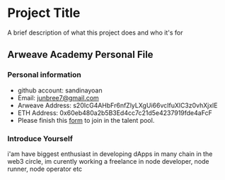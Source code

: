 
# Project Title

A brief description of what this project does and who it's for

## Arweave Academy Personal File

### Personal information

- github account: sandinayoan
- Email: junbree7@gmail.com
- Arweave Address: s20IcG4AHbFr6nfZlyLXgUi66vcIfuXlC3z0vhXjxlE
- ETH Address: 0x60eb480a2b5B3Ed4cc7c21d5e4237919fde4aFcF
- Please finish this [form](https://docs.google.com/forms/d/e/1FAIpQLSfWA5fIIcBgmRppm3jNz5vmf9Mai_QMVil-2pO4r7YKn_Zhtw/viewform?usp=sf_link) to join in the talent pool.

### Introduce Yourself
 i'am have biggest enthusiast in developing dApps in many chain in the web3 circle, im curently working a freelance in node developer, node runner, node operator etc
